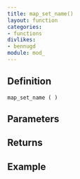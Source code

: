 ```yaml
---
title: map_set_name()
layout: function
categories:
- functions
divlikes:
- bennugd
module: mod_
---
```


## Definition

    map_set_name ( )

## Parameters

## Returns

## Example
